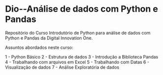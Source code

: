 # Dio--Análise de dados com Python e Pandas
Repositório do Curso Introdutório de Python para análise de dados com Python e Pandas da Digital Innovation One. 

Assuntos abordados neste curso:

1 - Python Básico
2 - Estrutura de dados
3 - Introdução a Biblioteca Pandas
4 - Trabalhando com arquivos em Excel
5 - Trabalhando com Datas
6 - Visualização de dados
7 - Análise Exploratória de dados
